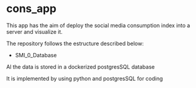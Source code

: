 # cons_app

This app has the aim of deploy the social media consumption index into a server and visualize it.

The repository follows the estructure described below:

 - SMI_0_Database

Al the data is stored in a dockerized postgresSQL database

It is implemented by using python and postgresSQL for coding 
